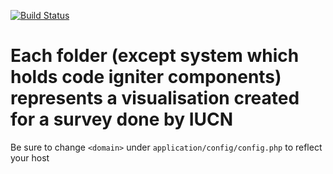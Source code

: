 [![Build Status](https://akvo.semaphoreci.com/badges/iucn/branches/master.svg?style=shields)](https://akvo.semaphoreci.com/projects/iucn)

# Each folder (except system which holds code igniter components) represents a visualisation created for a survey done by IUCN

Be sure to change `<domain>` under `application/config/config.php` to reflect your host

